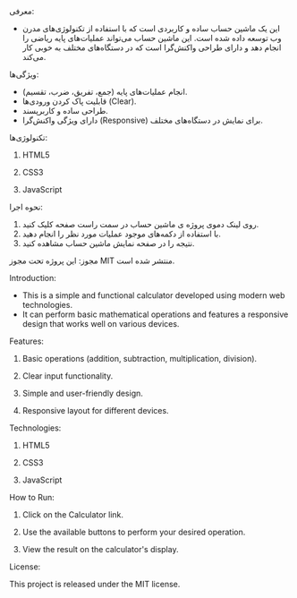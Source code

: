 معرفی:
- این یک ماشین حساب ساده و کاربردی است که با استفاده از تکنولوژی‌های مدرن وب توسعه داده شده است. این ماشین حساب می‌تواند عملیات‌های پایه ریاضی را انجام دهد و دارای طراحی واکنش‌گرا است که در دستگاه‌های مختلف به خوبی کار می‌کند.

ویژگی‌ها:
- انجام عملیات‌های پایه (جمع، تفریق، ضرب، تقسیم).
- قابلیت پاک کردن ورودی‌ها (Clear).
- طراحی ساده و کاربرپسند.
- دارای ویژگی واکنش‌گرا (Responsive) برای نمایش در دستگاه‌های مختلف.

 تکنولوژی‌ها:
 1. HTML5

2. CSS3

3. JavaScript

نحوه اجرا:
1. روی لینک دموی پروژه ی ماشین حساب در سمت راست صفحه کلیک کنید.
2. با استفاده از دکمه‌های موجود عملیات مورد نظر را انجام دهید.
3. نتیجه را در صفحه نمایش ماشین حساب مشاهده کنید.

 مجوز:
 این پروژه تحت مجوز MIT منتشر شده است.


Introduction:

- This is a simple and functional calculator developed using modern web technologies.
- It can perform basic mathematical operations and features a responsive design that works well on various devices.

Features:

1. Basic operations (addition, subtraction, multiplication, division).

2. Clear input functionality.

3. Simple and user-friendly design.

4. Responsive layout for different devices.

Technologies:

1. HTML5

2. CSS3

3. JavaScript

How to Run:

1. Click on the Calculator link.

2. Use the available buttons to perform your desired operation.

3. View the result on the calculator's display.

License:

This project is released under the MIT license.
